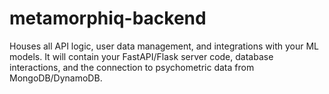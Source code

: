 # metamorphiq-backend
Houses all API logic, user data management, and integrations with your ML models. It will contain your FastAPI/Flask server code, database interactions, and the connection to psychometric data from MongoDB/DynamoDB.
